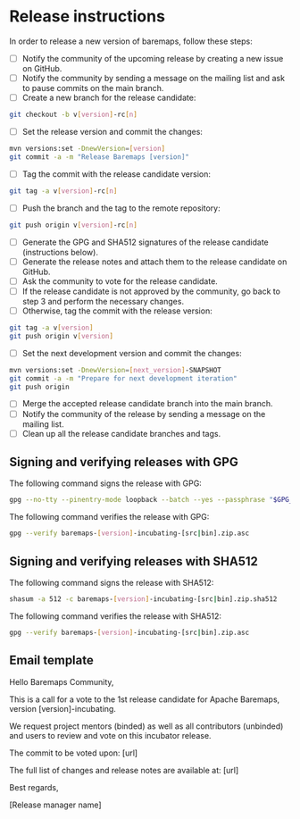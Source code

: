 # Release instructions

In order to release a new version of baremaps, follow these steps:

- [ ] Notify the community of the upcoming release by creating a new issue on GitHub.
- [ ] Notify the community by sending a message on the mailing list and ask to pause commits on the main branch.
- [ ] Create a new branch for the release candidate:

```bash
git checkout -b v[version]-rc[n]
```

- [ ] Set the release version and commit the changes:

```bash 
mvn versions:set -DnewVersion=[version]
git commit -a -m "Release Baremaps [version]"
```

- [ ] Tag the commit with the release candidate version:

```bash
git tag -a v[version]-rc[n]
```

- [ ] Push the branch and the tag to the remote repository:

```bash
git push origin v[version]-rc[n]
```

- [ ] Generate the GPG and SHA512 signatures of the release candidate (instructions below).
- [ ] Generate the release notes and attach them to the release candidate on GitHub.
- [ ] Ask the community to vote for the release candidate.
- [ ] If the release candidate is not approved by the community, go back to step 3 and perform the necessary changes.
- [ ] Otherwise, tag the commit with the release version:

```bash
git tag -a v[version]
git push origin v[version]
```

- [ ] Set the next development version and commit the changes:

```bash
mvn versions:set -DnewVersion=[next_version]-SNAPSHOT
git commit -a -m "Prepare for next development iteration"
git push origin
```

- [ ] Merge the accepted release candidate branch into the main branch.
- [ ] Notify the community of the release by sending a message on the mailing list.
- [ ] Clean up all the release candidate branches and tags.

## Signing and verifying releases with GPG

The following command signs the release with GPG:

```bash
gpg --no-tty --pinentry-mode loopback --batch --yes --passphrase "$GPG_PASSPHRASE" --output "baremaps-[version]-incubating-[src|bin].zip.asc" --detach-sign --armor "baremaps-[version]-incubating-[src|bin].zip"
```

The following command verifies the release with GPG:

```bash
gpg --verify baremaps-[version]-incubating-[src|bin].zip.asc
```

## Signing and verifying releases with SHA512

The following command signs the release with SHA512:

```bash
shasum -a 512 -c baremaps-[version]-incubating-[src|bin].zip.sha512
```

The following command verifies the release with SHA512:

```bash
gpg --verify baremaps-[version]-incubating-[src|bin].zip.asc
```

## Email template

Hello Baremaps Community,

This is a call for a vote to the 1st release candidate for Apache Baremaps,
version [version]-incubating.

We request project mentors (binded) as well as all contributors (unbinded)
and users to review and vote on this incubator release.

The commit to be voted upon:
[url]

The full list of changes and release notes are available at:
[url]

Best regards,

[Release manager name]


